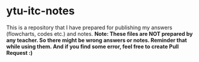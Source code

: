 # ytu-itc-notes

This is a repository that I have prepared for publishing my answers (flowcharts, codes etc.) and notes.
**Note: These files are NOT prepared by any teacher. So there might be wrong answers or notes. Reminder that while using them. And if you find some error, feel free to create Pull Request :)**
